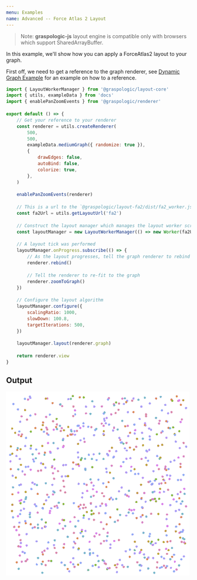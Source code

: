 ```yaml
---
menu: Examples
name: Advanced -- Force Atlas 2 Layout
---
```


> Note: **graspologic-js** layout engine is compatible only with browsers which support SharedArrayBuffer.

In this example, we'll show how you can apply a ForceAtlas2 layout to your graph.

First off, we need to get a reference to the graph renderer, see [Dynamic Graph Example](/src-examples-intermediate-dynamic-graph#Getting_a_renderer_reference) for an example on how to a reference.

```js edit=true previewHeight=500
import { LayoutWorkerManager } from '@graspologic/layout-core'
import { utils, exampleData } from 'docs'
import { enablePanZoomEvents } from '@graspologic/renderer'

export default () => {
	// Get your reference to your renderer
	const renderer = utils.createRenderer(
		500,
		500,
		exampleData.mediumGraph({ randomize: true }),
		{
			drawEdges: false,
			autoBind: false,
			colorize: true,
		},
	)

	enablePanZoomEvents(renderer)

	// This is a url to the `@graspologic/layout-fa2/dist/fa2_worker.js` script
	const fa2Url = utils.getLayoutUrl('fa2')

	// Construct the layout manager which manages the layout worker scripts
	const layoutManager = new LayoutWorkerManager(() => new Worker(fa2Url))

	// A layout tick was performed
	layoutManager.onProgress.subscribe(() => {
		// As the layout progresses, tell the graph renderer to rebind to the underlying data
		renderer.rebind()

		// Tell the renderer to re-fit to the graph
		renderer.zoomToGraph()
	})

	// Configure the layout algorithm
	layoutManager.configure({
		scalingRatio: 1000,
		slowDown: 100.8,
		targetIterations: 500,
	})

	layoutManager.layout(renderer.graph)

	return renderer.view
}
```

## Output

![Output](./images/forceatlas.gif)
